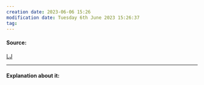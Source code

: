 ```yaml
---
creation date: 2023-06-06 15:26
modification date: Tuesday 6th June 2023 15:26:37
tag: 
---
```


#### Source:
[LJ](https://linuxjourney.com/lesson/memory-monitoring)

--------------------------------------

#### Explanation about it:


